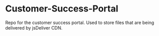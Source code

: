 # Customer-Success-Portal
Repo for the customer success portal. Used to store files that are being delivered by jsDeliver CDN. 

